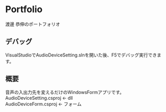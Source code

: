 # Portfolio

渡邊 恭伸のポートフォリオ

## デバッグ

VisualStudioでAudioDeviceSetting.slnを開いた後、F5でデバッグ実行できます。

## 概要

音声の入出力先を変えるだけのWindowsFormアプリです。\
AudioDeviceSetting.csproj ← dll\
AudioDeviceForm.csproj ← フォーム
